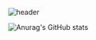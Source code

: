 ![header](https://capsule-render.vercel.app/api?type=waving&color=auto&height=300&section=header&fontSize=50&animation=fadeIn&fontAlignY=38&text=Hi!%20nice%20to%20meet%20you😻&descAlignY=51&descAlign=62&fontColor=FFFFFF)

![Anurag's GitHub stats](https://github-readme-stats.vercel.app/api?username=bernice75&show_icons=true&theme=cobalt2)
